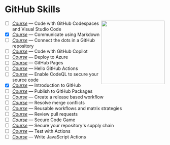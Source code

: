 # GitHub Skills

<img alt="" src="https://user-images.githubusercontent.com/1221423/156894097-ff2d6566-7b6a-4488-950e-f4ebe990965a.svg" width="200" align="right">

- [ ] _[Course](https://github.com/skills/code-with-codespaces)_ — Code with GitHub Codespaces and Visual Studio Code
- [x] _[Course](https://github.com/skills/communicate-using-markdown)_ — Communicate using Markdown
- [ ] _[Course](https://github.com/skills/connect-the-dots)_ — Connect the dots in a GitHub repository
- [ ] _[Course](https://github.com/skills/copilot-codespaces-vscode)_ — Code with GitHub Copilot
- [ ] _[Course](https://github.com/skills/deploy-to-azure)_ — Deploy to Azure
- [ ] _[Course](https://github.com/skills/github-pages)_ — GitHub Pages
- [ ] _[Course](https://github.com/skills/hello-github-actions)_ — Hello GitHub Actions
- [ ] _[Course](https://github.com/skills/introduction-to-codeql)_ — Enable CodeQL to secure your source code
- [x] _[Course](https://github.com/skills/introduction-to-github)_ — Introduction to GitHub
- [ ] _[Course](https://github.com/skills/publish-packages)_ — Publish to GitHub Packages
- [ ] _[Course](https://github.com/skills/release-based-workflow)_ — Create a release based workflow
- [ ] _[Course](https://github.com/skills/resolve-merge-conflicts)_ — Resolve merge conflicts
- [ ] _[Course](https://github.com/skills/reusable-workflows)_ — Reusable workflows and matrix strategies
- [ ] _[Course](https://github.com/skills/review-pull-requests)_ — Review pull requests
- [ ] _[Course](https://github.com/skills/secure-code-game)_ — Secure Code Game
- [ ] _[Course](https://github.com/skills/secure-repository-supply-chain)_ — Secure your repository's supply chain
- [ ] _[Course](https://github.com/skills/test-with-actions)_ — Test with Actions
- [ ] _[Course](https://github.com/skills/write-javascript-actions)_ — Write JavaScript Actions
